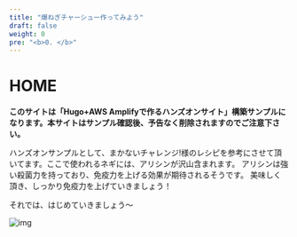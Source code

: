 ```yaml
---
title: "爆ねぎチャーシュー作ってみよう"
draft: false
weight: 0
pre: "<b>0. </b>"
---
```


# HOME
**このサイトは「Hugo+AWS Amplifyで作るハンズオンサイト」構築サンプルになります。本サイトはサンプル確認後、予告なく削除されますのでご注意下さい。**

ハンズオンサンプルとして、まかないチャレンジ!様のレシピを参考にさせて頂いてます。ここで使われるネギには、アリシンが沢山含まれます。
アリシンは強い殺菌力を持っており、免疫力を上げる効果が期待されるそうです。
美味しく頂き、しっかり免疫力を上げていきましょう！

それでは、はじめていきましょう〜

![img](/images/img.png)